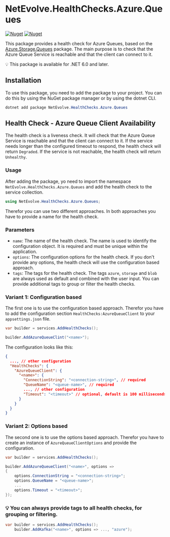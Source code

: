 # NetEvolve.HealthChecks.Azure.Queues

[![Nuget](https://img.shields.io/nuget/v/NetEvolve.HealthChecks.Azure.Queues?logo=nuget)](https://www.nuget.org/packages/NetEvolve.HealthChecks.Azure.Queues/)
[![Nuget](https://img.shields.io/nuget/dt/NetEvolve.HealthChecks.Azure.Queues?logo=nuget)](https://www.nuget.org/packages/NetEvolve.HealthChecks.Azure.Queues/)

This package provides a health check for Azure Queues, based on the [Azure.Storage.Queues](https://www.nuget.org/packages/Azure.Storage.Queues/) package. The main purpose is to check that the Azure Queue Service is reachable and that the client can connect to it.

:bulb: This package is available for .NET 6.0 and later.

## Installation
To use this package, you need to add the package to your project. You can do this by using the NuGet package manager or by using the dotnet CLI.
```powershell
dotnet add package NetEvolve.HealthChecks.Azure.Queues
```

## Health Check - Azure Queue Client Availability
The health check is a liveness check. It will check that the Azure Queue Service is reachable and that the client can connect to it. If the service needs longer than the configured timeout to respond, the health check will return `Degraded`. If the service is not reachable, the health check will return `Unhealthy`.

### Usage
After adding the package, yo need to import the namespace `NetEvolve.HealthChecks.Azure.Queues` and add the health check to the service collection.
```csharp
using NetEvolve.HealthChecks.Azure.Queues;
```
Therefor you can use two different approaches. In both approaches you have to provide a name for the health check.

### Parameters
- `name`: The name of the health check. The name is used to identify the configuration object. It is required and must be unique within the application.
- `options`: The configuration options for the health check. If you don't provide any options, the health check will use the configuration based approach.
- `tags`: The tags for the health check. The tags `azure`, `storage` and `blob` are always used as default and combined with the user input. You can provide additional tags to group or filter the health checks.

### Variant 1: Configuration based
The first one is to use the configuration based approach. Therefor you have to add the configuration section `HealthChecks:AzureQueueClient` to your `appsettings.json` file.
```csharp
var builder = services.AddHealthChecks();

builder.AddAzureQueueClint("<name>");
```

The configuration looks like this:
```json
{
  ..., // other configuration
  "HealthChecks": {
    "AzureQueueClient": {
      "<name>": {
        "ConnectionString": "<connection-string>", // required
        "QueueName": "<queue-name>", // required
        ..., // other configuration
        "Timeout": "<timeout>" // optional, default is 100 milliseconds
      }
    }
  }
}
```

### Variant 2: Options based
The second one is to use the options based approach. Therefor you have to create an instance of `AzureQueueClientOptions` and provide the configuration.
```csharp
var builder = services.AddHealthChecks();

builder.AddAzureQueueClient("<name>", options =>
{
    options.ConnectionString = "<connection-string>";
    options.QueueName = "<queue-name>";
    ...
    options.Timeout = "<timeout>";
});
```

### :bulb: You can always provide tags to all health checks, for grouping or filtering.

```csharp
var builder = services.AddHealthChecks();
    builder.AddKafka("<name>", options => ..., "azure");
```